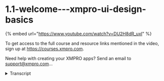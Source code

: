 # 1.1-welcome---xmpro-ui-design-basics
{% embed url="https://www.youtube.com/watch?v=DU2H8dR_uxI" %}



To get access to the full course and resource links mentioned in the video, sign up at https://courses.xmpro.com.

Need help with creating your XMPRO apps? Send an email to support@xmpro.com...
<details>
<summary>Transcript</summary>To get access to the full course and resource links mentioned in the video, sign up at https://courses.xmpro.com.

Need help with creating your XMPRO apps? Send an email to support@xmpro.com...
welcome to this course on ui design

basics

my name is kirsten schwarzer and i lead

ux design here at xm pro

so in this course you're going to learn

practical design principles

to help you create professional looking

apps

even if you're not a trained ui designer

so designing a beautiful app from

scratch does not have to be difficult

but if you don't have a design

background it can be hard to know which

colors to choose

or how to create a good layout luckily

there are a few tried and true

principles that you can follow

and i'll be sharing those with you in

this course so here's what we'll be

covering

first i'm going to give you an overview

of the field of user interface design

and i'm going to share a few tried and

true principles to help guide your

thinking

then we'll look at how to master layouts

which includes how to create grids

wireframes and responsive apps

thirdly we're going to take a deep dive

into styling

in this module i'm going to show you how

to create color palettes for light

and dark themes and also how to work

with typography then in the final module

we're going to cover

data visualization and help you create

charts that convey meaning to your users

now with xmpro you have powerful tools

at your disposal

for building real-time apps and after

completing this course you'll be able to

use those tools

to design app interfaces that wow your

users

so let's get started you
</details>